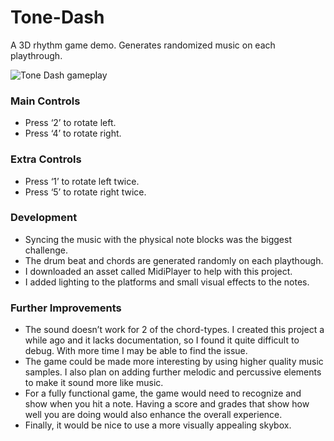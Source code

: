 # Tone-Dash
A 3D rhythm game demo. Generates randomized music on each playthrough.

![Tone Dash gameplay](https://github.com/harleyk314/Tone-Dash/assets/58278456/9db87f7b-8cb2-4e5e-a8e0-75051eb983b5)

### Main Controls
- Press ‘2’ to rotate left.
- Press ‘4’ to rotate right.
### Extra Controls
- Press ‘1’ to rotate left twice.
- Press ‘5’ to rotate right twice.

### Development
- Syncing the music with the physical note blocks was the biggest challenge.
- The drum beat and chords are generated randomly on each playthough.
- I downloaded an asset called MidiPlayer to help with this project.
- I added lighting to the platforms and small visual effects to the notes.

### Further Improvements
- The sound doesn’t work for 2 of the chord-types. I created this project a while ago and it lacks documentation, so I found it quite difficult to debug. With more time I may be able to find the issue.
- The game could be made more interesting by using higher quality music samples. I also plan on adding further melodic and percussive elements to make it sound more like music.
- For a fully functional game, the game would need to recognize and show when you hit a note. Having a score and grades that show how well you are doing would also enhance the overall experience.
- Finally, it would be nice to use a more visually appealing skybox.
